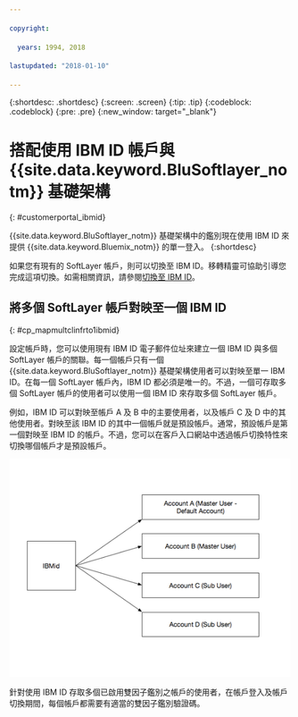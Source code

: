 ```yaml
---

copyright:

  years: 1994, 2018

lastupdated: "2018-01-10"

---
```


{:shortdesc: .shortdesc}
{:screen: .screen}
{:tip: .tip}
{:codeblock: .codeblock}
{:pre: .pre}
{:new_window: target="_blank"}

# 搭配使用 IBM ID 帳戶與 {{site.data.keyword.BluSoftlayer_notm}} 基礎架構
{: #customerportal_ibmid}

{{site.data.keyword.BluSoftlayer_notm}} 基礎架構中的鑑別現在使用 IBM ID 來提供 {{site.data.keyword.Bluemix_notm}} 的單一登入。
{:shortdesc}

如果您有現有的 SoftLayer 帳戶，則可以切換至 IBM ID。移轉精靈可協助引導您完成這項切換。如需相關資訊，請參閱[切換至 IBM ID](/docs/account/softlayerlink.html#switching-to-ibmid)。

## 將多個 SoftLayer 帳戶對映至一個 IBM ID
{: #cp_mapmultclinfrto1ibmid}

設定帳戶時，您可以使用現有 IBM ID 電子郵件位址來建立一個 IBM ID 與多個 SoftLayer 帳戶的關聯。每一個帳戶只有一個 {{site.data.keyword.BluSoftlayer_notm}} 基礎架構使用者可以對映至單一 IBM ID。在每一個 SoftLayer 帳戶內，IBM ID 都必須是唯一的。不過，一個可存取多個 SoftLayer 帳戶的使用者可以使用一個 IBM ID 來存取多個 SoftLayer 帳戶。

例如，IBM ID 可以對映至帳戶 A 及 B 中的主要使用者，以及帳戶 C 及 D 中的其他使用者。對映至該 IBM ID 的其中一個帳戶就是預設帳戶。通常，預設帳戶是第一個對映至 IBM ID 的帳戶。不過，您可以在客戶入口網站中透過帳戶切換特性來切換哪個帳戶才是預設帳戶。

![多個 SoftLayer 帳戶對一個 IBM ID](images/ibmid-image.png)

針對使用 IBM ID 存取多個已啟用雙因子鑑別之帳戶的使用者，在帳戶登入及帳戶切換期間，每個帳戶都需要有適當的雙因子鑑別驗證碼。
